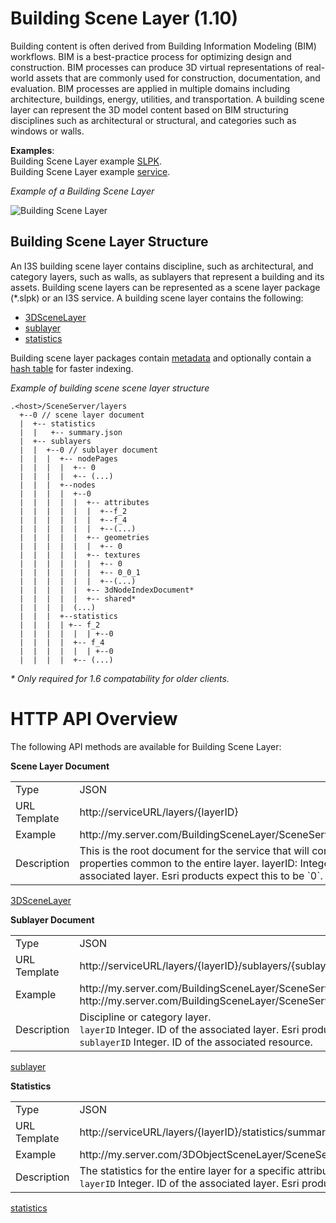 # Building Scene Layer (1.10)

Building content is often derived from Building Information Modeling (BIM) workflows. BIM is a best-practice process for optimizing design and construction. BIM processes can produce 3D virtual representations of real-world assets that are commonly used for construction, documentation, and evaluation. BIM processes are applied in multiple domains including architecture, buildings, energy, utilities, and transportation. A building scene layer can represent the 3D model content based on BIM structuring disciplines such as architectural or structural, and categories such as windows or walls.

**Examples**:<br />
Building Scene Layer example [SLPK](https://3dcities.maps.arcgis.com/home/item.html?id=3e6417f6544b422496a022f6e84aeaaa).<br />
Building Scene Layer example [service](https://3dcities.maps.arcgis.com/home/item.html?id=bc11dd06a20546509679c1b3bc83380d).<br />

*Example of a Building Scene Layer*

![Building Scene Layer](../img/buildingSceneLayer.png)

## Building Scene Layer Structure
An I3S building scene layer contains discipline, such as architectural, and category layers, such as walls, as sublayers that represent a building and its assets. Building scene layers can be represented as a scene layer package (*.slpk) or an I3S service. A building scene layer contains the following:

- [3DSceneLayer](layer.bld.md)
- [sublayer](sublayer.bld.md)
- [statistics](stats.bld.md)

Building scene layer packages contain [metadata](metadata.cmn.md) and optionally contain a [hash table](slpk_hashtable.cmn.md) for faster indexing. 

*Example of building scene scene layer structure*

```
.<host>/SceneServer/layers
  +--0 // scene layer document
  |  +-- statistics
  |  |   +-- summary.json
  |  +-- sublayers
  |  |  +--0 // sublayer document
  |  |  |  +-- nodePages
  |  |  |  |  +-- 0
  |  |  |  |  +-- (...)
  |  |  |  +--nodes
  |  |  |  |  +--0
  |  |  |  |  |  +-- attributes
  |  |  |  |  |  |  +--f_2
  |  |  |  |  |  |  +--f_4
  |  |  |  |  |  |  +--(...)
  |  |  |  |  |  +-- geometries
  |  |  |  |  |  |  +-- 0
  |  |  |  |  |  +-- textures
  |  |  |  |  |  |  +-- 0
  |  |  |  |  |  |  +-- 0_0_1
  |  |  |  |  |  |  +--(...)
  |  |  |  |  |  +-- 3dNodeIndexDocument*
  |  |  |  |  |  +-- shared* 
  |  |  |  |  (...) 
  |  |  |  +--statistics
  |  |  |  | +-- f_2
  |  |  |  |  |  | +--0
  |  |  |  |  +-- f_4
  |  |  |  |  |  | +--0
  |  |  |  |  +-- (...)
```

_* Only required for 1.6 compatability for older clients._ <br />

# HTTP API Overview

The following API methods are available for Building Scene Layer:

**Scene Layer Document**
<table>
<tr>
    <td>Type</td>
    <td>JSON</td>
</tr>
<tr>
    <td>URL Template</td>
    <td>http://serviceURL/layers/{layerID}</td>
</tr>
<tr>
    <td>Example</td>
    <td>http://my.server.com/BuildingSceneLayer/SceneServer/layers/0 </td>
</tr>
<tr>
    <td>Description</td>
    <td>This is the root document for the service that will contain properties common to the entire layer. layerID: Integer. ID of the associated layer. Esri products expect this to be `0`.</td>
</tr>
</table>

[3DSceneLayer](layer.bld.md)

**Sublayer Document**
<table>
<tr>
    <td>Type</td>
    <td>JSON</td>
</tr>
<tr>
    <td>URL Template</td>
    <td>http://serviceURL/layers/{layerID}/sublayers/{sublayerID}</td>
</tr>
<tr>
    <td>Example</td>
    <td>http://my.server.com/BuildingSceneLayer/SceneServer/layers/0/sublayers/33 <br /> 
    http://my.server.com/BuildingSceneLayer/SceneServer/layers/0/sublayers/33/nodes/0/geometries/0 </td>
</tr>
<tr>
    <td>Description</td>
    <td>Discipline or category layer. <br/>
    <code>layerID</code> Integer. ID of the associated layer. Esri products expect this to be `0`. <br/>
    <code>sublayerID</code> Integer. ID of the associated resource. </td>
</tr>
</table>

[sublayer](sublayer.bld.md)

**Statistics**
<table>
<tr>
    <td>Type</td>
    <td>JSON</td>
</tr>
<tr>
    <td>URL Template</td>
    <td>http://serviceURL/layers/{layerID}/statistics/summary</td>
</tr>
<tr>
    <td>Example</td>
    <td>http://my.server.com/3DObjectSceneLayer/SceneServer/layers/0/statistics/summary  </td>
</tr>
<tr>
    <td>Description</td>
    <td>The statistics for the entire layer for a specific attribute. <br/>
    <code>layerID</code> Integer. ID of the associated layer. Esri products expect this to be `0`.
</tr>
</table>

[statistics](stats.bld.md)
